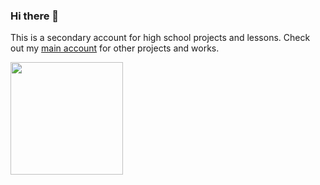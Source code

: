 ### Hi there 👋

This is a secondary account for high school projects and lessons. Check out my <a href="https://github.com/odavibatista">main account</a> for other projects and works.

 <img height="180em" src="https://github-readme-stats.vercel.app/api/top-langs/?username=theotherdavi&layout=compact&langs_count=7&theme=dracula" />
